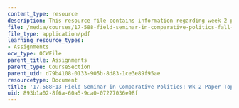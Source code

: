 ```yaml
---
content_type: resource
description: This resource file contains information regarding week 2 paper topics.
file: /media/courses/17-588-field-seminar-in-comparative-politics-fall-2013/893b1a028f6a60a59ca007227036e98f_MIT17_588F13_Week2Paper.pdf
file_type: application/pdf
learning_resource_types:
- Assignments
ocw_type: OCWFile
parent_title: Assignments
parent_type: CourseSection
parent_uid: d79b4108-0133-905b-8d83-1ce3e89f95ae
resourcetype: Document
title: '17.588F13 Field Seminar in Comparative Politics: Wk 2 Paper Topics'
uid: 893b1a02-8f6a-60a5-9ca0-07227036e98f
---
```

